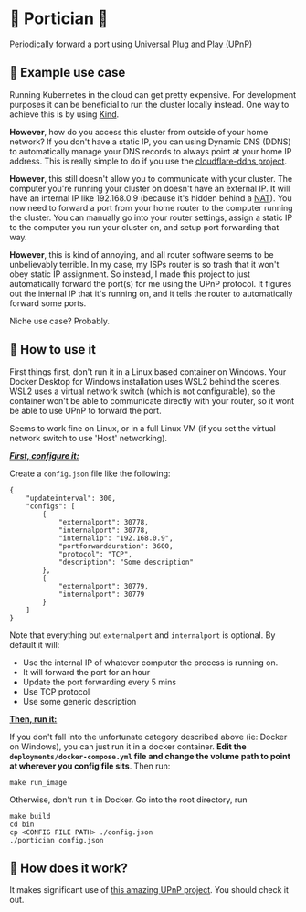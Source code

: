 # 🤌 Portician 🤌

Periodically forward a port using [Universal Plug and Play (UPnP)](https://en.wikipedia.org/wiki/Universal_Plug_and_Play)

## 🤌 Example use case
Running Kubernetes in the cloud can get pretty expensive. For development purposes it can be beneficial to run the cluster locally instead. One way to achieve this is by using [Kind](https://kind.sigs.k8s.io/).

**However**, how do you access this cluster from outside of your home network? If you don't have a static IP, you can using Dynamic DNS (DDNS) to automatically manage your DNS records to always point at your home IP address. This is really simple to do if you use the [cloudflare-ddns project](https://github.com/timothymiller/cloudflare-ddns).

**However**, this still doesn't allow you to communicate with your cluster. The computer you're running your cluster on doesn't have an external IP. It will have an internal IP like 192.168.0.9 (because it's hidden behind a [NAT](https://en.wikipedia.org/wiki/Network_address_translation)). You now need to forward a port from your home router to the computer running the cluster. You can manually go into your router settings, assign a static IP to the computer you run your cluster on, and setup port forwarding that way.

**However**, this is kind of annoying, and all router software seems to be unbelievably terrible. In my case, my ISPs router is so trash that it won't obey static IP assignment. So instead, I made this project to just automatically forward the port(s) for me using the UPnP protocol. It figures out the internal IP that it's running on, and it tells the router to automatically forward some ports.

Niche use case? Probably.

## 🤌 How to use it
First things first, don't run it in a Linux based container on Windows. Your Docker Desktop for Windows installation uses WSL2 behind the scenes. WSL2 uses a virtual network switch (which is not configurable), so the container won't be able to communicate directly with your router, so it wont be able to use UPnP to forward the port.

Seems to work fine on Linux, or in a full Linux VM (if you set the virtual network switch to use 'Host' networking).

<ins>***First, configure it:***</ins>

Create a `config.json` file like the following:
```
{
    "updateinterval": 300,
    "configs": [
        {
            "externalport": 30778,
            "internalport": 30778,
            "internalip": "192.168.0.9",
            "portforwardduration": 3600,
            "protocol": "TCP",
            "description": "Some description"
        },
        {
            "externalport": 30779,
            "internalport": 30779
        }
    ]
}
```
Note that everything but `externalport` and `internalport` is optional. By default it will:
 * Use the internal IP of whatever computer the process is running on.
 * It will forward the port for an hour
 * Update the port forwarding every 5 mins
 * Use TCP protocol
 * Use some generic description 

<ins>**Then, run it:**</ins>

If you don't fall into the unfortunate category described above (ie: Docker on Windows), you can just run it in a docker container. **Edit the `deployments/docker-compose.yml` file and change the volume path to point at wherever you config file sits**. Then run:

```
make run_image
```

Otherwise, don't run it in Docker. Go into the root directory, run
```
make build
cd bin
cp <CONFIG FILE PATH> ./config.json
./portician config.json
```

## 🤌 How does it work?
It makes significant use of [this amazing UPnP project](https://github.com/huin/goupnp). You should check it out.
